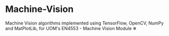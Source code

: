 # Machine-Vision
Machine Vision algorithms implemented using TensorFlow, OpenCV, NumPy and MatPlotLib, for UOM's EN4553 - Machine Vision Module ❄
